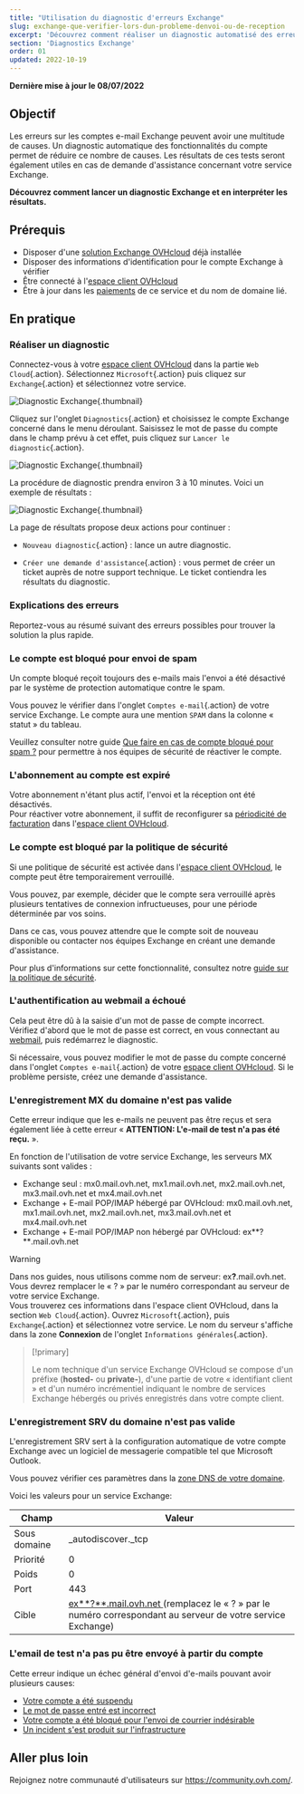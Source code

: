 ```yaml
---
title: "Utilisation du diagnostic d'erreurs Exchange"
slug: exchange-que-verifier-lors-dun-probleme-denvoi-ou-de-reception
excerpt: 'Découvrez comment réaliser un diagnostic automatisé des erreurs sur les comptes Exchange'
section: 'Diagnostics Exchange'
order: 01
updated: 2022-10-19
---
```


**Dernière mise à jour le 08/07/2022**

## Objectif

Les erreurs sur les comptes e-mail Exchange peuvent avoir une multitude de causes. Un diagnostic automatique des fonctionnalités du compte permet de réduire ce nombre de causes. Les résultats de ces tests seront également utiles en cas de demande d'assistance concernant votre service Exchange.

**Découvrez comment lancer un diagnostic Exchange et en interpréter les résultats.**

## Prérequis

- Disposer d'une [solution Exchange OVHcloud](https://www.ovhcloud.com/fr/emails/hosted-exchange/) déjà installée
- Disposer des informations d'identification pour le compte Exchange à vérifier
- Être connecté à l'[espace client OVHcloud](https://www.ovh.com/auth/?action=gotomanager&from=https://www.ovh.com/fr/&ovhSubsidiary=fr)
- Être à jour dans les [paiements](https://docs.ovh.com/fr/billing/gerer-factures-ovh/#pay-bills) de ce service et du nom de domaine lié.

## En pratique

### Réaliser un diagnostic

Connectez-vous à votre [espace client OVHcloud](https://www.ovh.com/auth/?action=gotomanager&from=https://www.ovh.com/fr/&ovhSubsidiary=fr) dans la partie `Web Cloud`{.action}. Sélectionnez `Microsoft`{.action} puis cliquez sur `Exchange`{.action} et sélectionnez votre service.

![Diagnostic Exchange](images/img_4450.png){.thumbnail}

Cliquez sur l'onglet `Diagnostics`{.action} et choisissez le compte Exchange concerné dans le menu déroulant. Saisissez le mot de passe du compte dans le champ prévu à cet effet, puis cliquez sur `Lancer le diagnostic`{.action}.

![Diagnostic Exchange](images/img_4451.png){.thumbnail}

La procédure de diagnostic prendra environ 3 à 10 minutes. Voici un exemple de résultats :

![Diagnostic Exchange](images/img_4471.png){.thumbnail}

La page de résultats propose deux actions pour continuer :

- `Nouveau diagnostic`{.action} : lance un autre diagnostic.

- `Créer une demande d'assistance`{.action} : vous permet de créer un ticket auprès de notre support technique. Le ticket contiendra les résultats du diagnostic.

### Explications des erreurs

Reportez-vous au résumé suivant des erreurs possibles pour trouver la solution la plus rapide.

### Le compte est bloqué pour envoi de spam <a name="blocked"></a>

Un compte bloqué reçoit toujours des e-mails mais l'envoi a été désactivé par le système de protection automatique contre le spam.

Vous pouvez le vérifier dans l'onglet `Comptes e-mail`{.action} de votre service Exchange. Le compte aura une mention `SPAM` dans la colonne « statut » du tableau.

Veuillez consulter notre guide [Que faire en cas de compte bloqué pour spam ?](../bloque-pour-spam/) pour permettre à nos équipes de sécurité de réactiver le compte.

### L'abonnement au compte est expiré <a name="expired"></a>

Votre abonnement n'étant plus actif, l'envoi et la réception ont été désactivés.<br>
Pour réactiver votre abonnement, il suffit de reconfigurer sa [périodicité de facturation](https://docs.ovh.com/fr/microsoft-collaborative-solutions/gestion-facturation-exchange/#periodicity) dans l'[espace client OVHcloud](https://www.ovh.com/auth/?action=gotomanager&from=https://www.ovh.com/fr/&ovhSubsidiary=fr).

### Le compte est bloqué par la politique de sécurité

Si une politique de sécurité est activée dans l'[espace client OVHcloud](https://www.ovh.com/auth/?action=gotomanager&from=https://www.ovh.com/fr/&ovhSubsidiary=fr), le compte peut être temporairement verrouillé.

Vous pouvez, par exemple, décider que le compte sera verrouillé après plusieurs tentatives de connexion infructueuses, pour une période déterminée par vos soins.

Dans ce cas, vous pouvez attendre que le compte soit de nouveau disponible ou contacter nos équipes Exchange en créant une demande d'assistance.

Pour plus d'informations sur cette fonctionnalité, consultez notre [guide sur la politique de sécurité](../gerer-politique-de-securite-mot-de-passe/).

### L'authentification au webmail a échoué <a name="password"></a>

Cela peut être dû à la saisie d'un mot de passe de compte incorrect. Vérifiez d'abord que le mot de passe est correct, en vous connectant au [webmail](../exchange-2016-guide-utilisation-outlook-web-app/), puis redémarrez le diagnostic.

Si nécessaire, vous pouvez modifier le mot de passe du compte concerné dans l'onglet `Comptes e-mail`{.action} de votre [espace client OVHcloud](https://www.ovh.com/auth/?action=gotomanager&from=https://www.ovh.com/fr/&ovhSubsidiary=fr). Si le problème persiste, créez une demande d'assistance.

### L'enregistrement MX du domaine n'est pas valide

Cette erreur indique que les e-mails ne peuvent pas être reçus et sera également liée à cette erreur « **ATTENTION: L'e-mail de test n'a pas été reçu.** ».

En fonction de l'utilisation de votre service Exchange, les serveurs MX suivants sont valides :

- Exchange seul : mx0.mail.ovh.net, mx1.mail.ovh.net, mx2.mail.ovh.net, mx3.mail.ovh.net et mx4.mail.ovh.net
- Exchange + E-mail POP/IMAP hébergé par OVHcloud: mx0.mail.ovh.net, mx1.mail.ovh.net, mx2.mail.ovh.net, mx3.mail.ovh.net et mx4.mail.ovh.net
- Exchange + E-mail POP/IMAP non hébergé par OVHcloud: ex**?**.mail.ovh.net

<a name="hostname"></a>

> [!warning] 
> Dans nos guides, nous utilisons comme nom de serveur: ex<b>?</b>.mail.ovh.net. Vous devrez remplacer le « ? » par le numéro correspondant au serveur de votre service Exchange.<br>
> Vous trouverez ces informations dans l'espace client OVHcloud, dans la section `Web Cloud`{.action}.  Ouvrez `Microsoft`{.action}, puis `Exchange`{.action} et sélectionnez votre service. Le nom du serveur s'affiche dans la zone **Connexion** de l'onglet `Informations générales`{.action}.
>

> [!primary]
>
> Le nom technique d'un service Exchange OVHcloud se compose d'un préfixe (**hosted-** ou **private-**), d'une partie de votre « identifiant client » et d'un numéro incrémentiel indiquant le nombre de services Exchange hébergés ou privés enregistrés dans votre compte client.
>

### L'enregistrement SRV du domaine n'est pas valide

L'enregistrement SRV sert à la configuration automatique de votre compte Exchange avec un logiciel de messagerie compatible tel que Microsoft Outlook.

Vous pouvez vérifier ces paramètres dans la [zone DNS de votre domaine](../../domains/editer-ma-zone-dns/).

Voici les valeurs pour un service Exchange:

Champ | Valeur
------------ | -------------
Sous domaine | _autodiscover._tcp
Priorité | 0
Poids | 0
Port | 443
Cible | [ex**?**.mail.ovh.net ](#hostname) (remplacez le « ? » par le numéro correspondant au serveur de votre service Exchange)

### L'email de test n'a pas pu être envoyé à partir du compte

Cette erreur indique un échec général d'envoi d'e-mails pouvant avoir plusieurs causes:

- [Votre compte a été suspendu](#expired)
- [Le mot de passe entré est incorrect](#password)
- [Votre compte a été bloqué pour l'envoi de courrier indésirable](#blocked)
- [Un incident s'est produit sur l'infrastructure](https://web-cloud.status-ovhcloud.com/)

## Aller plus loin

Rejoignez notre communauté d'utilisateurs sur <https://community.ovh.com/>.
